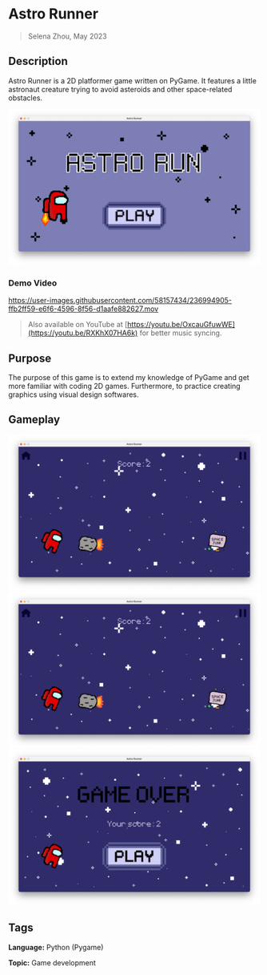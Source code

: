 # Astro Runner

> Selena Zhou, May 2023


## Description

Astro Runner is a 2D platformer game written on PyGame.
It features a little astronaut creature trying to avoid asteroids and other space-related obstacles.

![screencap of gameplay](gameplay/intro_screen.png "intro screen")

### Demo Video

https://user-images.githubusercontent.com/58157434/236994905-ffb2ff59-e6f6-4596-8f56-d1aafe882627.mov

> Also available on YouTube at [https://youtu.be/OxcauGfuwWE](https://youtu.be/RXKhX07HA6k) for better music syncing.

## Purpose

The purpose of this game is to extend my knowledge of PyGame and get more familiar with coding 2D games.
Furthermore, to practice creating graphics using visual design softwares.

## Gameplay

![screencap of gameplay](gameplay/game1.png "gameplay")
![screencap of gameplay](gameplay/game1.png "gameplay")
![screencap of gameplay](gameplay/end_screen.png "end screen")

## Tags

**Language:** Python (Pygame)

**Topic:** Game development

